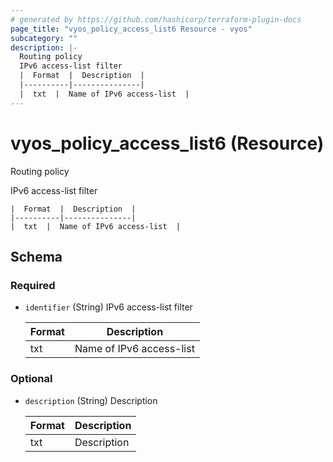 ```yaml
---
# generated by https://github.com/hashicorp/terraform-plugin-docs
page_title: "vyos_policy_access_list6 Resource - vyos"
subcategory: ""
description: |-
  Routing policy
  IPv6 access-list filter
  |  Format  |  Description  |
  |----------|---------------|
  |  txt  |  Name of IPv6 access-list  |
---
```


# vyos_policy_access_list6 (Resource)

Routing policy

IPv6 access-list filter

    |  Format  |  Description  |
    |----------|---------------|
    |  txt  |  Name of IPv6 access-list  |



<!-- schema generated by tfplugindocs -->
## Schema

### Required

- `identifier` (String) IPv6 access-list filter

    |  Format  |  Description  |
    |----------|---------------|
    |  txt  |  Name of IPv6 access-list  |

### Optional

- `description` (String) Description

    |  Format  |  Description  |
    |----------|---------------|
    |  txt  |  Description  |
